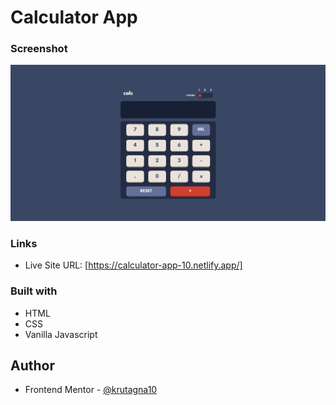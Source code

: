 # Calculator App

### Screenshot

![](screenshot/Screenshot.png)

### Links

- Live Site URL: [https://calculator-app-10.netlify.app/]

### Built with

- HTML
- CSS
- Vanilla Javascript

## Author
- Frontend Mentor - [@krutagna10](https://www.frontendmentor.io/profile/krutagna10)
